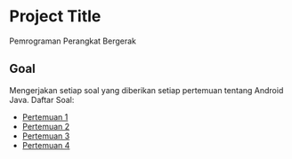 # Project Title

Pemrograman Perangkat Bergerak

## Goal

Mengerjakan setiap soal yang diberikan setiap pertemuan tentang Android Java. 
Daftar Soal:
* [Pertemuan 1](https://github.com/drow-ranger/PemrogramanPerangkatBergerak/blob/master/Soal/Pertemuan%201.pdf)
* [Pertemuan 2](https://github.com/drow-ranger/PemrogramanPerangkatBergerak/blob/master/Soal/Pertemuan%202.pdf)
* [Pertemuan 3](https://github.com/drow-ranger/PemrogramanPerangkatBergerak/blob/master/Soal/Pertemuan%203.pdf)
* [Pertemuan 4](https://github.com/drow-ranger/PemrogramanPerangkatBergerak/blob/master/Soal/Pertemuan%204.pdf)

